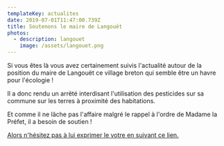 ```yaml
---
templateKey: actualites
date: 2019-07-01T11:47:00.739Z
title: Soutenons le maire de Langouët
photos:
  - description: langouet
    image: /assets/langouet.png
---
```

Si vous êtes là vous avez certainement suivis l'actualité autour de la position du maire de Langouët ce village breton qui semble être un havre pour l'écologie ! 

Il a donc rendu un arrêté interdisant l'utilisation des pesticides sur sa commune sur les terres à proximité des habitations.

Et comme il ne lâche pas l'affaire malgré le rappel à l'ordre de Madame la Préfet, il a besoin de soutien !

[Alors n'hésitez pas à lui exprimer le votre en suivant ce lien.](https://soutien-langouet.agirpourlenvironnement.org)
